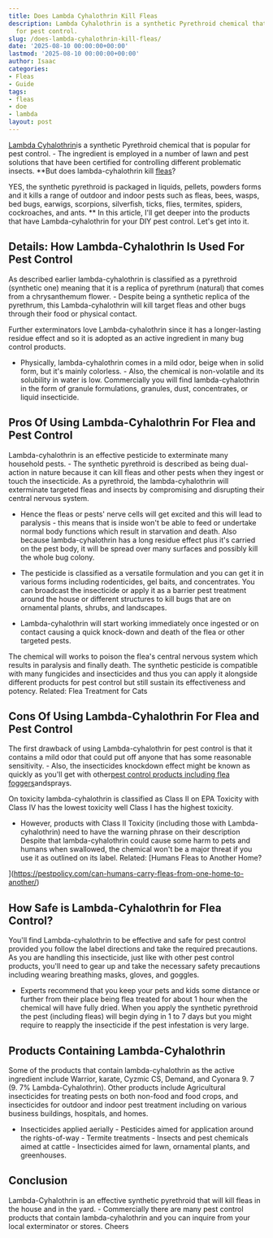 ```yaml
---
title: Does Lambda Cyhalothrin Kill Fleas
description: Lambda Cyhalothrin is a synthetic Pyrethroid chemical that is popular
  for pest control.
slug: /does-lambda-cyhalothrin-kill-fleas/
date: '2025-08-10 00:00:00+00:00'
lastmod: '2025-08-10 00:00:00+00:00'
author: Isaac
categories:
- Fleas
- Guide
tags:
- fleas
- doe
- lambda
layout: post
---
```

[Lambda Cyhalothrin](http://npic.orst.edu/factsheets/l_cyhalogen.pdf)is a synthetic Pyrethroid chemical that is popular for pest control. - The ingredient is employed in a number of lawn and pest solutions that have been certified for controlling different problematic insects. **But does lambda-cyhalothrin kill [fleas](https://pestpolicy.com/does-apple-cider-vinegar-kill-fleas/)?

YES, the synthetic pyrethroid is packaged in liquids, pellets, powders forms and it kills a range of outdoor and indoor pests such as fleas, bees, wasps, bed bugs, earwigs, scorpions, silverfish, ticks, flies, termites, spiders, cockroaches, and ants. ** In this article, I'll get deeper into the products that have Lambda-cyhalothrin for your DIY pest control. Let's get into it.

##  Details: How Lambda-Cyhalothrin Is Used For Pest Control

As described earlier lambda-cyhalothrin is classified as a pyrethroid (synthetic one) meaning that it is a replica of pyrethrum (natural) that comes from a chrysanthemum flower. - Despite being a synthetic replica of the pyrethrum, this Lambda-cyhalothrin will kill target fleas and other bugs through their food or physical contact.

Further exterminators love Lambda-cyhalothrin since it has a longer-lasting residue effect and so it is adopted as an active ingredient in many bug control products.

- Physically, lambda-cyhalothrin comes in a mild odor, beige when in solid form, but it's mainly colorless. - Also, the chemical is non-volatile and its solubility in water is low. Commercially you will find lambda-cyhalothrin in the form of granule formulations, granules, dust, concentrates, or liquid insecticide.

##  Pros Of Using Lambda-Cyhalothrin For Flea and Pest Control

Lambda-cyhalothrin is an effective pesticide to exterminate many household pests. - The synthetic pyrethroid is described as being dual-action in nature because it can kill fleas and other pests when they ingest or touch the insecticide. As a pyrethroid, the lambda-cyhalothrin will exterminate targeted fleas and insects by compromising and disrupting their central nervous system.

- Hence the fleas or pests' nerve cells will get excited and this will lead to paralysis - this means that is inside won't be able to feed or undertake normal body functions which result in starvation and death. Also because lambda-cyhalothrin has a long residue effect plus it's carried on the pest body, it will be spread over many surfaces and possibly kill the whole bug colony.

- The pesticide is classified as a versatile formulation and you can get it in various forms including rodenticides, gel baits, and concentrates. You can broadcast the insecticide or apply it as a barrier pest treatment around the house or different structures to kill bugs that are on ornamental plants, shrubs, and landscapes.

- Lambda-cyhalothrin will start working immediately once ingested or on contact causing a quick knock-down and death of the flea or other targeted pests.

The chemical will works to poison the flea's central nervous system which results in paralysis and finally death. The synthetic pesticide is compatible with many fungicides and insecticides and thus you can apply it alongside different products for pest control but still sustain its effectiveness and potency. Related: Flea Treatment for Cats

##  Cons Of Using Lambda-Cyhalothrin For Flea and Pest Control

The first drawback of using Lambda-cyhalothrin for pest control is that it contains a mild odor that could put off anyone that has some reasonable sensitivity. - Also, the insecticides knockdown effect might be known as quickly as you'll get with other[pest control products including flea foggers](https://pestpolicy.com/best-fogger-for-fleas/)andsprays.

On toxicity lambda-cyhalothrin is classified as Class II on EPA Toxicity with Class IV has the lowest toxicity well Class I has the highest toxicity.

- However, products with Class II Toxicity (including those with Lambda-cyhalothrin) need to have the warning phrase on their description Despite that lambda-cyhalothrin could cause some harm to pets and humans when swallowed, the chemical won't be a major threat if you use it as outlined on its label. Related: [Humans Fleas to Another Home?

](https://pestpolicy.com/can-humans-carry-fleas-from-one-home-to-another/)

##  How Safe is Lambda-Cyhalothrin for Flea Control?

You'll find Lambda-cyhalothrin to be effective and safe for pest control provided you follow the label directions and take the required precautions. As you are handling this insecticide, just like with other pest control products, you'll need to gear up and take the necessary safety precautions including wearing breathing masks, gloves, and goggles.

- Experts recommend that you keep your pets and kids some distance or further from their place being flea treated for about 1 hour when the chemical will have fully dried. When you apply the synthetic pyrethroid the pest (including fleas) will begin dying in 1 to 7 days but you might require to reapply the insecticide if the pest infestation is very large.

##  Products Containing Lambda-Cyhalothrin

Some of the products that contain lambda-cyhalothrin as the active ingredient include Warrior, karate, Cyzmic CS, Demand, and Cyonara 9. 7 (9. 7% Lambda-Cyhalothrin). Other products include Agricultural insecticides for treating pests on both non-food and food crops, and insecticides for outdoor and indoor pest treatment including on various business buildings, hospitals, and homes.

- Insecticides applied aerially - Pesticides aimed for application around the rights-of-way - Termite treatments - Insects and pest chemicals aimed at cattle - Insecticides aimed for lawn, ornamental plants, and greenhouses.

##  Conclusion

Lambda-Cyhalothrin is an effective synthetic pyrethroid that will kill fleas in the house and in the yard. - Commercially there are many pest control products that contain lambda-cyhalothrin and you can inquire from your local exterminator or stores. Cheers